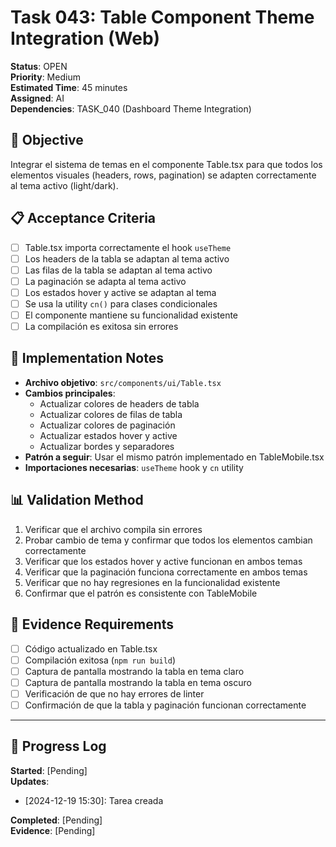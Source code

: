 # Task 043: Table Component Theme Integration (Web)

**Status**: OPEN  
**Priority**: Medium  
**Estimated Time**: 45 minutes  
**Assigned**: AI  
**Dependencies**: TASK_040 (Dashboard Theme Integration)

## 🎯 Objective
Integrar el sistema de temas en el componente Table.tsx para que todos los elementos visuales (headers, rows, pagination) se adapten correctamente al tema activo (light/dark).

## 📋 Acceptance Criteria
- [ ] Table.tsx importa correctamente el hook `useTheme`
- [ ] Los headers de la tabla se adaptan al tema activo
- [ ] Las filas de la tabla se adaptan al tema activo
- [ ] La paginación se adapta al tema activo
- [ ] Los estados hover y active se adaptan al tema
- [ ] Se usa la utility `cn()` para clases condicionales
- [ ] El componente mantiene su funcionalidad existente
- [ ] La compilación es exitosa sin errores

## 🔧 Implementation Notes
- **Archivo objetivo**: `src/components/ui/Table.tsx`
- **Cambios principales**:
  - Actualizar colores de headers de tabla
  - Actualizar colores de filas de tabla
  - Actualizar colores de paginación
  - Actualizar estados hover y active
  - Actualizar bordes y separadores
- **Patrón a seguir**: Usar el mismo patrón implementado en TableMobile.tsx
- **Importaciones necesarias**: `useTheme` hook y `cn` utility

## 📊 Validation Method
1. Verificar que el archivo compila sin errores
2. Probar cambio de tema y confirmar que todos los elementos cambian correctamente
3. Verificar que los estados hover y active funcionan en ambos temas
4. Verificar que la paginación funciona correctamente en ambos temas
5. Verificar que no hay regresiones en la funcionalidad existente
6. Confirmar que el patrón es consistente con TableMobile

## 📁 Evidence Requirements
- [ ] Código actualizado en Table.tsx
- [ ] Compilación exitosa (`npm run build`)
- [ ] Captura de pantalla mostrando la tabla en tema claro
- [ ] Captura de pantalla mostrando la tabla en tema oscuro
- [ ] Verificación de que no hay errores de linter
- [ ] Confirmación de que la tabla y paginación funcionan correctamente

---

## 📝 Progress Log
**Started**: [Pending]  
**Updates**: 
- [2024-12-19 15:30]: Tarea creada

**Completed**: [Pending]  
**Evidence**: [Pending]
